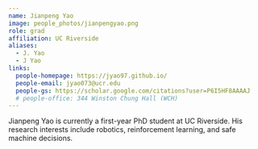 ```yaml
---
name: Jianpeng Yao
image: people_photos/jianpengyao.png
role: grad
affiliation: UC Riverside
aliases:
  - J. Yao
  - J Yao
links:
  people-homepage: https://jyao97.github.io/
  people-email: jyao073@ucr.edu
  people-gs: https://scholar.google.com/citations?user=P6I5HF8AAAAJ
  # people-office: 344 Winston Chung Hall (WCH)
---
```


Jianpeng Yao is currently a first-year PhD student at UC Riverside. His research interests include robotics, reinforcement learning, and safe machine decisions.
